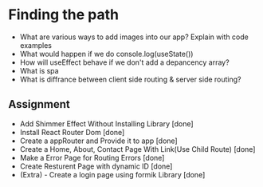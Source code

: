 # Finding the path

- What are various ways to add images into our app? Explain with code examples
- What would happen if we do console.log(useState())
- How will useEffect behave if we don't add a depancency array?
- What is spa
- What is diffrance between client side routing & server side routing?

## Assignment
- Add Shimmer Effect Without Installing Library [done]
- Install React Router Dom [done]
- Create a appRouter and Provide it to app [done]
- Create a Home, About, Contact Page With Link(Use Child Route) [done]
- Make a Error Page for Routing Errors [done]
- Create Resturent Page with dynamic ID [done]
- (Extra) - Create a login page using formik Library [done]